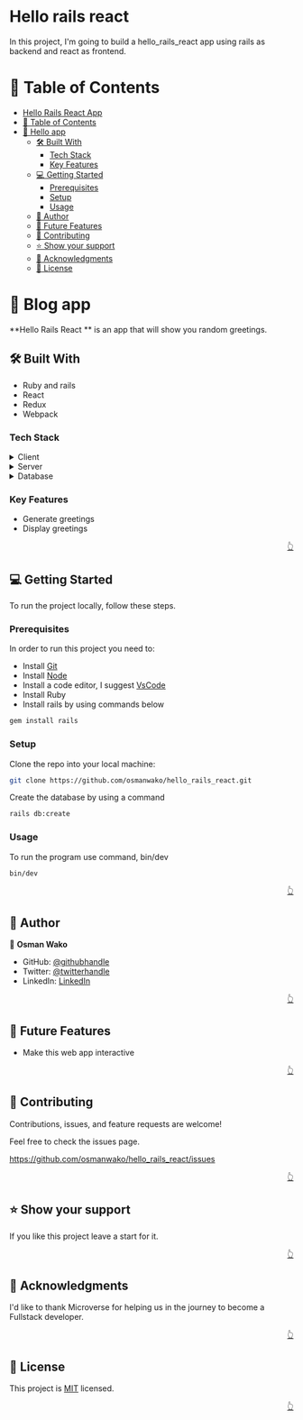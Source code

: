 <a name="readme-top"></a>

# Hello rails react

In this project, I'm going to build a hello_rails_react app using rails as backend and react as frontend.

<!-- TABLE OF CONTENTS -->

# 📗 Table of Contents

- [Hello Rails React App](#hello_rails_react)
- [📗 Table of Contents](#-table-of-contents)
- [📖 Hello app ](#-hello-app-)
  - [🛠 Built With ](#-built-with-)
    - [Tech Stack ](#tech-stack-)
    - [Key Features ](#key-features-)
  - [💻 Getting Started ](#-getting-started-)
    - [Prerequisites](#prerequisites)
    - [Setup](#setup)
    - [Usage](#usage)
  - [👥 Author ](#-author-)
  - [🔭 Future Features ](#-future-features-)
  - [🤝 Contributing ](#-contributing-)
  - [⭐️ Show your support ](#️-show-your-support-)
  - [🙏 Acknowledgments ](#-acknowledgments-)
  - [📝 License ](#license)

<!-- PROJECT DESCRIPTION -->

# 📖 Blog app <a name="about-project"></a>

**Hello Rails React ** is an app that will show you random greetings.

## 🛠 Built With <a name="built-with"></a>

- Ruby and rails
- React
- Redux
- Webpack

### Tech Stack <a name="tech-stack"></a>

<details>
  <summary>Client</summary>
  <ul>
   <li>React</li>

  </ul>
</details>

<details>
  <summary>Server</summary>
  <ul>
    <li>Rails</li>

  </ul>
</details>

<details>
<summary>Database</summary>
  <ul>
    <li>postgresql</li>
  </ul>
</details>

<!-- Features -->

### Key Features <a name="key-features"></a>

- Generate greetings
- Display greetings

<p align="right"><a href="#readme-top">👆</a></p>

<!-- Getting Started -->

## 💻 Getting Started <a name="getting-started"></a>

To run the project locally, follow these steps.

### Prerequisites

In order to run this project you need to:

- Install [Git](https://git-scm.com/)
- Install [Node](https://nodejs.org/en/)
- Install a code editor, I suggest [VsCode](https://code.visualstudio.com/)
- Install Ruby
- Install rails by using commands below

```bash
gem install rails
```

### Setup

Clone the repo into your local machine:

```bash
git clone https://github.com/osmanwako/hello_rails_react.git
```

Create the database by using a command

```bash
rails db:create
```

### Usage

To run the program use command, bin/dev

```bash
bin/dev
```

<p align="right"><a href="#readme-top">👆</a></p>

<!-- AUTHORS -->

## 👥 Author <a name="authors"></a>

👤 **Osman Wako**

- GitHub: [@githubhandle](https://github.com/osmanwako)
- Twitter: [@twitterhandle](https://twitter.com/osmanwako)
- LinkedIn: [LinkedIn](https://www.linkedin.com/in/osmanwako/)

<p align="right"><a href="#readme-top">👆</a></p>

<!-- FUTURE FEATURES -->

## 🔭 Future Features <a name="future-features"></a>

- Make this web app interactive

<p align="right"><a href="#readme-top">👆</a></p>

<!-- Contributing -->

## 🤝 Contributing <a name="contributing"></a>

Contributions, issues, and feature requests are welcome!

Feel free to check the issues page.

https://github.com/osmanwako/hello_rails_react/issues

<p align="right"><a href="#readme-top">👆</a></p>

<!-- Show your support -->

## ⭐️ Show your support <a name="support"></a>

If you like this project leave a start for it.

<p align="right"><a href="#readme-top">👆</a></p>

<!-- ACKNOWLEDGEMENTS -->

## 🙏 Acknowledgments <a name="acknowledgements"></a>

I'd like to thank Microverse for helping us in the journey to become a Fullstack developer.

<p align="right"><a href="#readme-top">👆</a></p>

<!-- LICENSE -->

## 📝 License <a name="license"></a>

This project is [MIT](./MIT.md) licensed.

<p align="right"><a href="#readme-top">👆</a></p>
